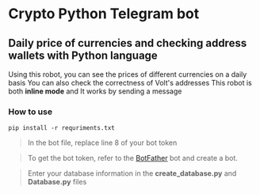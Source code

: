 # Crypto Python Telegram bot
## Daily price of currencies and checking address wallets with Python language

Using this robot, you can see the prices of different currencies on a daily basis
You can also check the correctness of Volt's addresses
This robot is both **inline mode** and
It works by sending a message

### How to use
```
pip install -r requriments.txt
```
>In the bot file, replace line 8 of your bot token

>To get the bot token, refer to the [BotFather](https://t.me/BotFather) bot and create a bot.

>Enter your database information in the **create_database.py** and **Database.py** files


